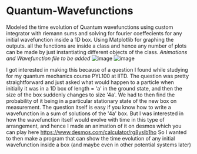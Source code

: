 # Quantum-Wavefunctions
Modeled the time evolution of Quantum wavefunctions using custom integrator with riemann sums and solving for fourier coeffecients for any initial wavefunction inside a 1D box. Using Matplotlib for graphing the outputs. all the functions are inside a class and hence any number of plots can be made by just instantiating different objects of the class. *Animations and Wavefunction file to be added*
![image](https://user-images.githubusercontent.com/96519848/201157861-86909120-2ebc-4995-a165-3919fd7a6ad3.png)
![image](https://user-images.githubusercontent.com/96519848/201160016-a557f71c-d9dc-4fb6-a33a-3a7308d71aee.png)

I got interested in making this because of a question I found while studying for my quantum mechanics course PYL100 at IITD. The question was pretty straightforward and just asked what would happen to a particle when initially it was in a 1D box of length = 'a' in the ground state, and then the size of the box suddenly changes to size '4a'. We had to then find the probability of it being in a particular stationary state of the new box on measurement. The question itself is easy if you know how to write a wavefunction in a sum of solutions of the '4a' box. But I was interested in how the wavefunction itself would evolve with time in this type of arrangement, and hence I made an animation of it on desmos which you can play here https://www.desmos.com/calculator/rg8yslb1ho
So I wanted to then make a program that can show the time evolution of any initial wavefunction inside a box (and maybe even in other potential systems later)
